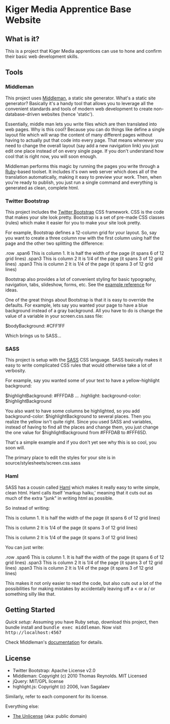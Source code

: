 # Kiger Media Apprentice Base Website


## What is it?

This is a project that Kiger Media apprentices can use to hone and confirm their basic web development skills.

## Tools

### Middleman

This project uses [Middleman](http://middlemanapp.com/), a static site generator. What's a static site generator? Basically it's a handy tool that allows you to leverage all the convenient standards and tools of modern web development to create non-database-driven websites (hence 'static').

Essentially, middle man lets you write files which are then translated into web pages. Why is this cool? Because you can do things like define a single layout file which will wrap the content of many different pages without having to actually put that code into every page. That means whenever you need to change the overall layout (say add a new navigation link) you just edit one place instead of on every single page. If you don't understand how cool that is right now, you will soon enough.

Middleman performs this magic by running the pages you write through a [Ruby](http://www.ruby-lang.org/en/)-based toolset. It includes it's own web server which does all of the translation automatically, making it easy to preview your work. Then, when you're ready to publish, you just run a single command and everything is generated as clean, complete html.

### Twitter Bootstrap

This project includes the [Twitter Bootstrap](http://twitter.github.io/bootstrap/) CSS framework. CSS is the code that makes your site look pretty. Bootstrap is a set of pre-made CSS classes (rules) which make it easier for you to make your site look pretty.

For example, Bootstrap defines a 12-column grid for your layout. So, say you want to create a three column row with the first column using half the page and the other two splitting the difference:

  .row
    .span6
      This is column 1. It is half the width of the page (it spans 6 of 12 grid lines)
    .span3
      This is column 2 It is 1/4 of the page (it spans 3 of 12 grid lines)
    .span3
      This is column 2 It is 1/4 of the page (it spans 3 of 12 grid lines)

Bootstrap also provides a lot of convenient styling for basic typography, navigation, tabs, slideshow, forms, etc. See the [example reference](http://twitter.github.io/bootstrap/scaffolding.html) for ideas.

One of the great things about Bootstrap is that it is easy to override the defaults. For example, lets say you wanted your page to have a blue background instead of a gray background. All you have to do is change the value of a variable in your screen.css.sass file:

  $bodyBackground:  #CFF1FF

Which brings us to SASS...

### SASS

This project is setup with the [SASS](http://sass-lang.org) CSS language. SASS basically makes it easy to write complicated CSS rules that would otherwise take a lot of verbosity.

For example, say you wanted some of your text to have a yellow-highlight background:

  $highlightBackground: #FFFDAB
  ...
  .highlight:
    background-color: $highlightBackground

You also want to have some columns be highlighted, so you add background-color: $highlightBackground to several places. Then you realize the yellow isn't quite right. Since you used SASS and variables, instead of having to find all the places and change them, you just change the one value for $highlightBackground from #FFFDAB to #FFF65D.

That's a simple example and if you don't yet see why this is so cool, you soon will.

The primary place to edit the styles for your site is in source/stylesheets/screen.css.sass

### Haml

SASS has a cousin called [Haml](http://haml.info/) which makes it really easy to write simple, clean html. Haml calls itself 'markup haiku,' meaning that it cuts out as much of the extra "junk" in writing html as possible.

So instead of writing:

  <div class="row">
    <div class="span6">
      <p>
        This is column 1. It is half the width of the page (it spans 6 of 12 grid lines)
      </p>
    </div>
    <div class="span3">
      <p>
        This is column 2 It is 1/4 of the page (it spans 3 of 12 grid lines)
      </p>
    </div>
    <div class="span3">
      <p>
        This is column 2 It is 1/4 of the page (it spans 3 of 12 grid lines)
      </p>
    </div>
  </div>

You can just write:

  .row
    .span6
      This is column 1. It is half the width of the page (it spans 6 of 12 grid lines)
    .span3
      This is column 2 It is 1/4 of the page (it spans 3 of 12 grid lines)
    .span3
      This is column 2 It is 1/4 of the page (it spans 3 of 12 grid lines)

This makes it not only easier to read the code, but also cuts out a lot of the possibilities for making mistakes by accidentally leaving off a < or a / or something silly like that.

## Getting Started

_Quick setup:_ Assuming you have Ruby setup, download this project, then <kdb>bundle install</kbd> and <kbd>bundle exec middleman</kbd>. Now visit <kbd>http://localhost:4567</kbd>

Check Middleman's [documentation](https://github.com/middleman/middleman) for details.

## License

* Twitter Bootstrap: Apache License v2.0
* Middleman: Copyright (c) 2010 Thomas Reynolds. MIT Licensed
* jQuery: MIT/GPL license
* highlight.js: Copyright (c) 2006, Ivan Sagalaev

Similarly, refer to each component for its license.

Everything else:

* [The Unlicense](http://unlicense.org/) (aka: public domain)
